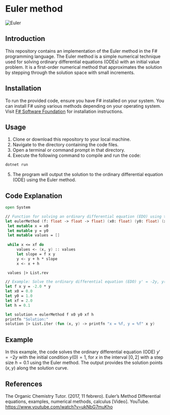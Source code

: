 # Euler method

![Euler](https://upload.wikimedia.org/wikipedia/commons/thumb/1/10/Euler_method.svg/220px-Euler_method.svg.png)

## Introduction
This repository contains an implementation of the Euler method in the F# programming language. The Euler method is a simple numerical technique used for solving ordinary differential equations (ODEs) with an initial value problem. It is a first-order numerical method that approximates the solution by stepping through the solution space with small increments.

## Installation
To run the provided code, ensure you have F# installed on your system. You can install F# using various methods depending on your operating system. Visit [F# Software Foundation](https://fsharp.org/use/) for installation instructions.

## Usage
1. Clone or download this repository to your local machine.
2. Navigate to the directory containing the code files.
3. Open a terminal or command prompt in that directory.
4. Execute the following command to compile and run the code:

```bash
dotnet run
```

5. The program will output the solution to the ordinary differential equation (ODE) using the Euler method.

## Code Explanation
```fsharp
open System

// Function for solving an ordinary differential equation (EDO) using the Euler method
let eulerMethod (f: float -> float -> float) (x0: float) (y0: float) (xf: float) (h: float) =
 let mutable x = x0
 let mutable y = y0
 let mutable values = []
 
 while x <= xf do
     values <- (x, y) :: values
     let slope = f x y
     y <- y + h * slope
     x <- x + h

 values |> List.rev

// Example: Solve the ordinary differential equation (EDO) y' = -2y, y(0) = 1, for x in [0, 2] with step size h = 0.1
let f x y = -2.0 * y
let x0 = 0.0
let y0 = 1.0
let xf = 2.0
let h = 0.1

let solution = eulerMethod f x0 y0 xf h
printfn "Solution:"
solution |> List.iter (fun (x, y) -> printfn "x = %f, y = %f" x y)
```

## Example

In this example, the code solves the ordinary differential equation (ODE) $y' = -2y$ with the initial condition $y(0) = 1$, for $x$ in the interval $[0, 2]$ with a step size $h = 0.1$ using the Euler method. The output provides the solution points $(x, y)$ along the solution curve.

## References

The Organic Chemistry Tutor. (2017, 11 febrero). Euler’s Method Differential equations, examples, numerical methods, calculus [Video]. YouTube. https://www.youtube.com/watch?v=ukNbG7muKho